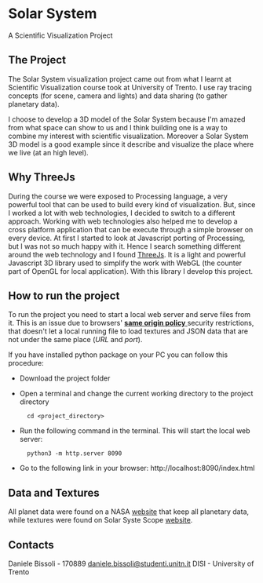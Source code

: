 # Solar System 

A Scientific Visualization Project

## The Project
The Solar System visualization project came out from what I learnt at Scientific Visualization course took at University of Trento. I use ray tracing concepts (for scene, camera and lights) and data sharing (to gather planetary data).

I choose to develop a 3D model of the Solar System because I'm amazed from what space can show to us and I think building one is a way to combine my interest with scientific visualization. Moreover a Solar System 3D model is a good example since it describe and visualize the place where we live (at an high level).

## Why ThreeJs
During the course we were exposed to Processing language, a very powerful tool that can be used to build every kind of visualization. But, since I worked a lot with web technologies, I decided to switch to a different approach. Working with web technologies also helped me to develop a cross platform application that can be execute through a simple browser on every device. At first I started to look at Javascript porting of Processing, but I was not so much happy with it. Hence I search something different around the web technology and I found [ThreeJs][1]. It is a light and powerful Javascript 3D library used to simplify the work with WebGL (the counter part of OpenGL for local application). With this library I develop this project.

## How to run the project
To run the project you need to start a local web server and serve files from it. This is an issue due to browsers' [**same origin policy** ][2] security restrictions, that doesn't let a local running file to load textures and JSON data that are not under the same place (*URL* and *port*).

If you have installed python package on your PC you can follow this procedure:

- Download the project folder
- Open a terminal and change the current working directory to the project directory

        cd <project_directory>
- Run the following command in the terminal. This will start the local web server:
        
        python3 -m http.server 8090
- Go to the following link in your browser: http://localhost:8090/index.html
## Data and Textures
All planet data were found on a NASA [website][3] that keep all planetary data, while textures were found on Solar Syste Scope [website][4].

## Contacts
Daniele Bissoli - 170889
daniele.bissoli@studenti.unitn.it
DISI - University of Trento

 [1]: http://threejs.org
 [2]: https://en.wikipedia.org/wiki/Same-origin_policy
 [3]: http://nssdc.gsfc.nasa.gov/planetary/factsheet/
 [4]: http://www.solarsystemscope.com/textures/